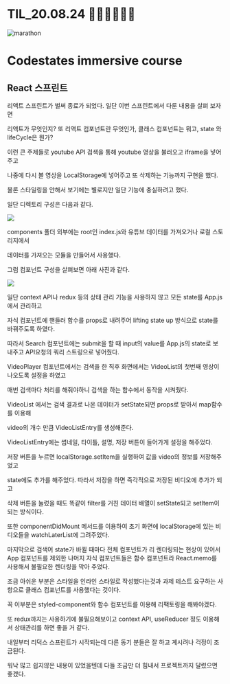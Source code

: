 # TIL_20.08.24 🏃🏽‍♂️🏃🏽‍♂️

<img src="https://media.vlpt.us/images/kdo0129/post/29ca955c-708b-4ed6-8e6d-8384dd9bc755/marathon-3753907_960_720.jpg" alt="marathon" />

# Codestates immersive course

## React 스프린트

리액트 스프린트가 벌써 종료가 되었다. 일단 이번 스프린트에서 다룬 내용을 살펴 보자면

리액트가 무엇인지? 또 리액트 컴포넌트란 무엇인가, 클래스 컴포넌트는 뭐고, state 와 lifeCycle은 뭔가?

이런 큰 주제들로 youtube API 검색을 통해 youtube 영상을 불러오고 iframe을 넣어주고

나중에 다시 볼 영상을 LocalStorage에 넣어주고 또 삭제하는 기능까지 구현을 했다.

물론 스타일링을 안해서 보기에는 별로지만 일단 기능에 충실하려고 했다.

일단 디렉토리 구성은 다음과 같다.

![](https://images.velog.io/images/kdo0129/post/5e56120b-2aea-4805-ade5-c09105a218f9/image.png)

components 폴더 외부에는 root인 index.js와 유튜브 데이터를 가져오거나 로컬 스토리지에서

데이터를 가져오는 모듈을 만들어서 사용했다.

그럼 컴포넌트 구성을 살펴보면 아래 사진과 같다.

![](https://images.velog.io/images/kdo0129/post/e3e6d3cf-b79f-4c82-84f6-a90fba3e7208/image.png)

일단 context API나 redux 등의 상태 관리 기능을 사용하지 않고 모든 state를 App.js에서 관리하고

자식 컴포넌트에 핸들러 함수를 props로 내려주어 lifting state up 방식으로 state를 바꿔주도록 하였다.

따라서 Search 컴포넌트에는 submit을 할 때 input의 value를 App.js의 state로 보내주고 API요청의 쿼리 스트링으로 넣어줬다.

VideoPlayer 컴포넌트에서는 검색을 한 직후 화면에서는 VideoList의 첫번째 영상이 나오도록 설정을 하였고

매번 검색마다 처리를 해줘야하니 검색을 하는 함수에서 동작을 시켜줬다.

VideoList 에서는 검색 결과로 나온 데이터가 setState되면 props로 받아서 map함수를 이용해

video의 개수 만큼 VideoListEntry를 생성해준다.

VideoListEntry에는 썸네일, 타이틀, 설명, 저장 버튼이 들어가게 설정을 해주었다.

저장 버튼을 누르면 localStorage.setItem을 실행하여 값을 video의 정보를 저장해주었고

state에도 추가를 해주었다. 따라서 저장을 하면 즉각적으로 저장된 비디오에 추가가 되고

삭제 버튼을 눌렀을 때도 똑같이 filter를 거친 데이터 배열이 setState되고 setItem이 되는 방식이다.

또한 componentDidMount 메서드를 이용하여 초기 화면에 localStorage에 있는 비디오들을 watchLaterList에 그려주었다.

마지막으로 검색어 state가 바뀔 때마다 전체 컴포넌트가 리 렌더링되는 현상이 있어서 App 컴포넌트를 제외한 나머지 자식 컴포넌트들은 함수 컴포넌트라 React.memo를 사용해서 불필요한 렌더링을 막아 주었다.

조금 아쉬운 부분은 스타일을 인라인 스타일로 작성했다는것과 과제 테스트 요구하는 사항으로 클래스 컴포넌트를 사용했다는 것이다.

꼭 이부분은 styled-component와 함수 컴포넌트를 이용해 리팩토링을 해봐야겠다.

또 redux까지는 사용하기에 불필요해보이고 context API, useReducer 정도 이용해서 상태관리를 하면 좋을 거 같다.

내일부터 리덕스 스프린트가 시작되는데 다른 동기 분들은 잘 하고 계시려나 걱정이 조금된다.

워낙 많고 쉽지않은 내용이 있었을텐데 다들 조금만 더 힘내서 프로젝트까지 달렸으면 좋겠다.

